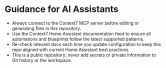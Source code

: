 # Guidance for AI Assistants

- Always connect to the Context7 MCP server before editing or generating files in this repository.
- Use the Context7 Home Assistant documentation feed to ensure all automations and blueprints follow the latest supported patterns.
- Re-check relevant docs each time you update configuration to keep this repo aligned with current Home Assistant best practices.
- This is a public repository; never add secrets or private information to Git history or the workspace.
